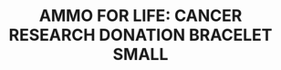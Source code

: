 ---
title: "AMMO FOR LIFE: CANCER RESEARCH DONATION BRACELET SMALL"
price: 0 
desc: "Bez opisa"
img_path: "/assets/img/A.MIG-8021S.jpg"
brand: AMMO
available: true
special_offer: false
new: false
soon: false
cat: "Knjige,-casopisi,-MERCH"
subcat: "KNJ-AMMO"
subsubcat: "Knjige-AMMO-MAJCE-I-TRENERKE"
---
